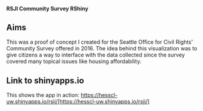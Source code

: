 #### RSJI Community Survey RShiny

## Aims

This was a proof of concept I created for the Seattle Office for Civil Rights' Community Survey offered in 2016. The idea behind this visualization was to give citizens a way to interface with the data collected since the survey covered many topical issues like housing affordability. 

## Link to shinyapps.io

This shows the app in action:
https://hesscl-uw.shinyapps.io/rsji/[https://hesscl-uw.shinyapps.io/rsji/]
